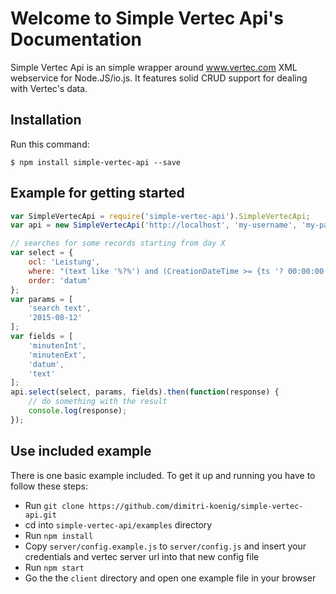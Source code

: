 # Welcome to Simple Vertec Api's Documentation

Simple Vertec Api is an simple wrapper around www.vertec.com XML webservice for Node.JS/io.js.
It features solid CRUD support for dealing with Vertec's data.

## Installation

Run this command:
```
$ npm install simple-vertec-api --save
```


## Example for getting started

```javascript
var SimpleVertecApi = require('simple-vertec-api').SimpleVertecApi;
var api = new SimpleVertecApi('http://localhost', 'my-username', 'my-password', true);

// searches for some records starting from day X
var select = {
	ocl: 'Leistung',
	where: "(text like '%?%') and (CreationDateTime >= {ts '? 00:00:00'})",
	order: 'datum'
};
var params = [
    'search text',
    '2015-08-12'
];
var fields = [
    'minutenInt',
    'minutenExt',
    'datum',
    'text'
];
api.select(select, params, fields).then(function(response) {
    // do something with the result
    console.log(response);
});
```

## Use included example

There is one basic example included. To get it up and running you have to follow these steps:

* Run `git clone https://github.com/dimitri-koenig/simple-vertec-api.git`
* cd into `simple-vertec-api/examples` directory
* Run `npm install`
* Copy `server/config.example.js` to `server/config.js` and insert your credentials and vertec server url into that new config file
* Run `npm start`
* Go the the `client` directory and open one example file in your browser

